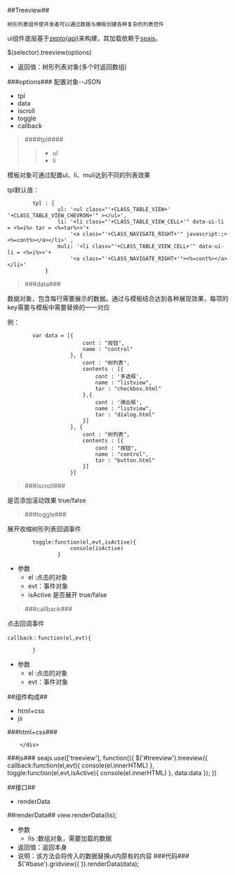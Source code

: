 
##Treeview##

	树形列表组件使开发者可以通过数据与模板创建各种复杂的列表控件

ui组件底层基于[zepto](https://github.com/madrobby/zepto)([api](http://www.css88.com/doc/zeptojs_api/))来构建，其加载依赖于[seajs](http://seajs.org/docs/)。

$(selector).treeview(options) 

*	返回值：树形列表对象(多个时返回数组)

###options###
	配置对象--JSON
*	tpl
*	data
*	iscroll
*	toggle
*	callback

>####tpl####
>>*	ul
>>*	li

模板对象可通过配置ul、li、muli达到不同的列表效果

tpl默认值：

			tpl : {
                    ul: '<ul class="'+CLASS_TABLE_VIEW+'  '+CLASS_TABLE_VIEW_CHEVRON+'" ></ul>',
                    li: '<li class="'+CLASS_TABLE_VIEW_CELL+'" data-ui-li = <%=i%> tar = <%=tar%>>'+
                        '<a class="'+CLASS_NAVIGATE_RIGHT+'" javascript:;><%=cont%></a></li>' ,
                    muli: '<li class="'+CLASS_TABLE_VIEW_CELL+'" data-ui-li = <%=i%>>'+
                        '<a class="'+CLASS_NAVIGATE_RIGHT+'"><%=cont%></a></li>' 
                }

>###data###

数据对象，包含每行需要展示的数据。通过与模板结合达到各种展现效果，每项的key需要与模板中需要替换的一一对应

例：

			var data = [{
						    cont : "按钮",
						    name : "control"
					    }, {
						    cont : "树列表",
						    contents : [{
							    cont : '多选框',
							    name : "listview",
							    tar : "checkbox.html"
						    },{
							    cont : '弹出框',
							    name : "listview",
							    tar : "dialog.html"
							}]
						}, {
						    cont : "树列表",
						    contents : [{
							    cont : "按钮",
							    name : "control",
							    tar : "button.html"
						    }]
						}]	

>###iscroll###

是否添加滚动效果 true/false
>###toggle###

展开收缩树形列表回调事件 
			
			toggle:function(el,evt,isActive){
   						console(isActive)
   					}
*	参数
	*	el :点击的对象
	*	evt：事件对象
	*	isActive 是否展开  true/false

>###callback###

点击回调事件 
			
	callback：function(el,evt){
		
			}
*	参数
	*	el :点击的对象
	*	evt：事件对象

##组件构成##
* html+css
* js

###html+css###
	<div class="ui-content" id='treeview'>
				
		</div>

###js###
			seajs.use(['treeview'], function(){
   				$('#treeview').treeview({
   					callback:function(el,evt){
   						console(el.innerHTML)
   					},
   					toggle:function(el,evt,isActive){
   						console(el.innerHTML)
   					},
                	data:data
                });
   			})

##接口##
* renderData


##renderData##
	view.renderData(lis);

*	参数
	*	lis :数组对象，需要加载的数据
*	返回值：返回本身
*	说明：该方法会将传入的数据替换ul内原有的内容
###代码###
		$('#base').gridview({
                }).renderData(data);





